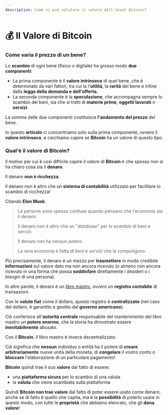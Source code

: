 ```yaml
---
description: Come si può valutare il valore dell'asset Bitcoin?
---
```


# 💰 Il Valore di Bitcoin

### Come varia il prezzo di un bene? <a href="#come-varia-il-prezzo-di-un-bene" id="come-varia-il-prezzo-di-un-bene"></a>

Lo **scambio** di ogni bene (fisico o digitale) ha grosso modo **due componenti**:

* La prima componente è il **valore intrinseco** di quel bene, che è determinato da vari fattori, tra cui la l'**utilità**, la **rarità** del bene e infine dalla **legge della domanda e dell'offerta.**
* La seconda componente è la **speculazione**, che accompagna sempre lo scambio dei beni, sia che si tratti di **materie prime**, **oggetti lavorati** o **servizi**.

La somma delle due componenti costituisce **l'andamento del prezzo** del bene.

In questo **articolo** ci concentriamo solo sulla prima componente, ovvero il **valore intrinseco**, e cerchiamo capire se **Bitcoin** ha un valore di questo tipo.

### Qual'è il valore di Bitcoin? <a href="#cose-il-denaro" id="cose-il-denaro"></a>

Il motivo per cui è così difficile capire il valore di **Bitcoin** è che spesso non si ha chiaro cosa sia il **denaro**.

Il denaro **non è ricchezza**.

Il denaro non è altro che un **sistema di contabilità** utilizzato per facilitare lo scambio di ricchezza!

Citando **Elon Musk**:

> Le persone sono spesso confuse quando pensano che l'economia _sia_ il denaro.
>
> Il denaro non è altro che un "_database_" per lo _scambio_ di beni e servizi.
>
> Il denaro non ha nessun _potere_.
>
> La vera economia è fatta di _beni_ e _servizi_ che la compongono.

Più precisamente, il denaro è un mezzo per **trasmettere** in modo credibile **informazioni** sul valore dato ma non ancora ricevuto (o almeno non ancora ricevuto in una forma che possa **soddisfare** direttamente i desideri o i bisogni di una persona).

In altre parole, il denaro è un [libro mastro](https://it.wikipedia.org/wiki/Libro\_mastro), ovvero un **registro contabile** di transazioni.

Con le **valute fiat** come il dollaro, questo registro è **centralizzato** (nel caso del dollaro, è garantito e gestito dal **governo americano**).

Ciò conferisce all'**autorità centrale** responsabile del mantenimento del libro mastro un **potere enorme**, che la storia ha dimostrato essere **inevitabilmente** abusato.

Con il **Bitcoin**, il libro mastro è invece decentralizzato.

Ciò significa che **nessun** individuo o entità ha il potere di **creare** **arbitrariamente** nuove unità della moneta, di **congelare** il vostro conto o **bloccare** l'elaborazione di un particolare pagamento!

**Bitcoin** quindi trae il suo **valore** dal fatto di essere:

* una **piattaforma sicura** per lo scambio di una valuta
* la **valuta** che viene scambiata sulla piattaforma

Quindi **Bitcoin non trae valore** dal fatto di poter essere usato come denaro, anche se di fatto è quello che capita, ma è la **possibilità** di poterlo usare in questo modo, con tutte le **proprietà** che abbiamo elencato, che gli **dona valore**!
